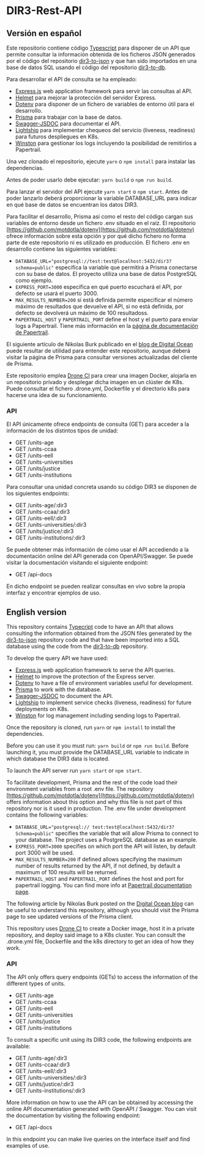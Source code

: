 # DIR3-Rest-API

## Versión en español

Este repositorio contiene código [Typescript](https://www.typescriptlang.org/) para disponer de un API que permite consultar la información obtenida de los ficheros JSON generados por el código del repositorio [dir3-to-json](https://github.com/doncicuto/dir3-to-json) y que han sido importados en una base de datos SQL usando el código del repositorio [dir3-to-db](https://github.com/doncicuto/dir3-to-db).

Para desarrollar el API de consulta se ha empleado:

- [Express.js](https://expressjs.com/es/) web application framework para servir las consultas al API.
- [Helmet](https://www.npmjs.com/package/helmet) para mejorar la protección del servidor Express.
- [Dotenv](https://github.com/motdotla/dotenv) para disponer de un fichero de variables de entorno útil para el desarrollo.
- [Prisma](https://www.prisma.io) para trabajar con la base de datos.
- [Swagger-JSDOC](https://github.com/Surnet/swagger-jsdoc) para documentar el API.
- [Lightship](https://github.com/gajus/lightship) para implementar chequeos del servicio (liveness, readiness) para futuros despliegues en K8s.
- [Winston](https://www.npmjs.com/package/winston) para gestionar los logs incluyendo la posibilidad de remitirlos a Papertrail.

Una vez clonado el repositorio, ejecute `yarn` o `npm install` para instalar las dependencias.

Antes de poder usarlo debe ejecutar: `yarn build` o `npm run build`.

Para lanzar el servidor del API ejecute `yarn start` o `npm start`. Antes de poder lanzarlo deberá proporcionar la variable DATABASE_URL para indicar en qué base de datos se encuentran los datos DIR3.

Para facilitar el desarrollo, Prisma así como el resto del código cargan sus variables de entorno desde un fichero .env situado en el raíz. El repositorio [https://github.com/motdotla/dotenv](https://github.com/motdotla/dotenv) ofrece información sobre esta opción y por qué dicho fichero no forma parte de este repositorio ni es utilizado en producción. El fichero .env en desarrollo contiene las siguientes variables:

- `DATABASE_URL="postgresql://test:test@localhost:5432/dir3?schema=public"` especifica la variable que permitirá a Prisma conectarse con su base de datos. El proyecto utiliza una base de datos PostgreSQL como ejemplo.
- `EXPRESS_PORT=3000` especifica en qué puerto escuchará el API, por defecto se usará el puerto 3000.
- `MAX_RESULTS_NUMBER=200` si está definida permite especificar el número máximo de resultados que devuelve el API, si no está definida, por defecto se devolverá un máximo de 100 resultadoss.
- `PAPERTRAIL_HOST` y `PAPERTRAIL_PORT` define el host y el puerto para enviar logs a Papertrail. Tiene más información en la [página de documentación de Papertrail](https://documentation.solarwinds.com/en/Success_Center/papertrail/Content/kb/configuration/configuring-centralized-logging-from-nodejs-apps.htm).

El siguiente artículo de Nikolas Burk publicado en el [blog de Digital Ocean](https://www.digitalocean.com/community/tutorials/how-to-build-a-rest-api-with-prisma-and-postgresql-es) puede resultar de utilidad para entender este repositorio, aunque deberá visitar la página de Prisma para consultar versiones actualizadas del cliente de Prisma.

Este repositorio emplea [Drone CI](https://docs.drone.io/) para crear una imagen Docker, alojarla en un repositorio privado y desplegar dicha imagen en un clúster de K8s. Puede consultar el fichero .drone.yml, Dockerfile y el directorio k8s para hacerse una idea de su funcionamiento.

### API

El API únicamente ofrece endpoints de consulta (GET) para acceder a la información de los distintos tipos de unidad:

- GET /units-age
- GET /units-ccaa
- GET /units-eell
- GET /units-universities
- GET /units/justice
- GET /units-institutions

Para consultar una unidad concreta usando su código DIR3 se disponen de los siguientes endpoints:

- GET /units-age/:dir3
- GET /units-ccaa/:dir3
- GET /units-eell/:dir3
- GET /units-universities/:dir3
- GET /units/justice/:dir3
- GET /units-institutions/:dir3

Se puede obtener más información de cómo usar el API accediendo a la documentación online del API generada con OpenAPI/Swagger. Se puede visitar la documentación visitando el siguiente endpoint:

- GET /api-docs

En dicho endpoint se pueden realizar consultas en vivo sobre la propia interfaz y encontrar ejemplos de uso.

## English version

This repository contains [Typecript](https://www.typescriptlang.org/) code to have an API that allows consulting the information obtained from the JSON files generated by the [dir3-to-json](https://github.com/doncicuto/dir3-to-json) repository code and that have been imported into a SQL database using the code from the [dir3-to-db](https://github.com/doncicuto/dir3-a-db) repository.

To develop the query API we have used:

- [Express.js](https://expressjs.com/es/) web application framework to serve the API queries.
- [Helmet](https://www.npmjs.com/package/helmet) to improve the protection of the Express server.
- [Dotenv](https://github.com/motdotla/dotenv) to have a file of environment variables useful for development.
- [Prisma](https://www.prisma.io) to work with the database.
- [Swagger-JSDOC](https://github.com/Surnet/swagger-jsdoc) to document the API.
- [Lightship](https://github.com/gajus/lightship) to implement service checks (liveness, readiness) for future deployments on K8s.
- [Winston](https://www.npmjs.com/package/winston) for log management including sending logs to Papertrail.

Once the repository is cloned, run `yarn` or `npm install` to install the dependencies.

Before you can use it you must run: `yarn build` or `npm run build`. Before launching it, you must provide the DATABASE_URL variable to indicate in which database the DIR3 data is located.

To launch the API server run `yarn start` or `npm start`.

To facilitate development, Prisma and the rest of the code load their environment variables from a root .env file. The repository [https://github.com/motdotla/dotenv](https://github.com/motdotla/dotenv) offers information about this option and why this file is not part of this repository nor is it used in production. The .env file under development contains the following variables:

- `DATABASE_URL="postgresql:// test:test@localhost:5432/dir3?Schema=public"` specifies the variable that will allow Prisma to connect to your database. The project uses a PostgreSQL database as an example.
- `EXPRESS_PORT=3000` specifies on which port the API will listen, by default port 3000 will be used.
- `MAX_RESULTS_NUMBER=200` if defined allows specifying the maximum number of results returned by the API, if not defined, by default a maximum of 100 results will be returned.
- `PAPERTRAIL_HOST` and `PAPERTRAIL_PORT` defines the host and port for papertrail logging. You can find more info at [Papertrail documentation page](https://documentation.solarwinds.com/en/Success_Center/papertrail/Content/kb/configuration/configuring-centralized-logging-from-nodejs-apps.htm).

The following article by Nikolas Burk posted on the [Digital Ocean blog](https://www.digitalocean.com/community/tutorials/how-to-build-a-rest-api-with-prisma-and-postgresql) can be useful to understand this repository, although you should visit the Prisma page to see updated versions of the Prisma client.

This repository uses [Drone CI](https://docs.drone.io/) to create a Docker image, host it in a private repository, and deploy said image to a K8s cluster. You can consult the .drone.yml file, Dockerfile and the k8s directory to get an idea of ​​how they work.

### API

The API only offers query endpoints (GETs) to access the information of the different types of units.

- GET /units-age
- GET /units-ccaa
- GET /units-eell
- GET /units-universities
- GET /units/justice
- GET /units-institutions

To consult a specific unit using its DIR3 code, the following endpoints are available:

- GET /units-age/:dir3
- GET /units-ccaa/:dir3
- GET /units-eell/:dir3
- GET /units-universities/:dir3
- GET /units/justice/:dir3
- GET /units-institutions/:dir3

More information on how to use the API can be obtained by accessing the online API documentation generated with OpenAPI / Swagger. You can visit the documentation by visiting the following endpoint:

- GET /api-docs

In this endpoint you can make live queries on the interface itself and find examples of use.
